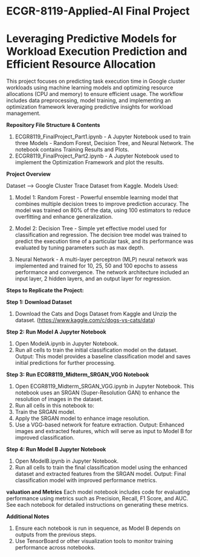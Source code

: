 # ECGR-8119-Applied-AI Final Project 
# Leveraging Predictive Models for Workload Execution Prediction and Efficient Resource Allocation

This project focuses on predicting task execution time in Google cluster workloads using machine learning models and optimizing resource allocations (CPU and memory) to ensure efficient usage. The workflow includes data preprocessing, model training, and implementing an optimization framework leveraging predictive insights for workload management.

**Repository File Structure & Contents**

1. ECGR8119_FinalProject_Part1.ipynb - A Jupyter Notebook used to train three Models - Random Forest, Decision Tree, and Neural Network. The notebook contains Training Results and Plots. 
2. ECGR8119_FinalProject_Part2.ipynb - A Jupyter Notebook used to implement the Optimization Framework and plot the results.

**Project Overview**

Dataset --> Google Cluster Trace Dataset from Kaggle.
Models Used:
1. Model 1: Random Forest - Powerful ensemble learning model that combines multiple decision trees to improve prediction accuracy. The model was trained on 80% of the data, using 100 estimators to reduce overfitting and enhance generalization.

2. Model 2: Decision Tree - Simple yet effective model used for classification and regression. The decision tree model was trained to predict the execution time of a particular task, and its performance was evaluated by tuning parameters such as max depth.

3. Neural Network - A multi-layer perceptron (MLP) neural network was implemented and trained for 10, 25, 50 and 100 epochs to assess performance and convergence. The network architecture included an input layer, 2 hidden layers, and an output layer for regression.


**Steps to Replicate the Project:** 

**Step 1: Download Dataset**
1. Download the Cats and Dogs Dataset from Kaggle and Unzip the dataset. (https://www.kaggle.com/c/dogs-vs-cats/data)

**Step 2: Run Model A Jupyter Notebook**
1. Open ModelA.ipynb in Jupyter Notebook.
2. Run all cells to train the initial classification model on the dataset.
Output: This model provides a baseline classification model and saves initial predictions for further processing.

**Step 3: Run ECGR8119_Midterm_SRGAN_VGG Notebook**
1. Open ECGR8119_Midterm_SRGAN_VGG.ipynb in Jupyter Notebook.
This notebook uses an SRGAN (Super-Resolution GAN) to enhance the resolution of images in the dataset.
2. Run all cells in this notebook to:
3. Train the SRGAN model.
4. Apply the SRGAN model to enhance image resolution.
5. Use a VGG-based network for feature extraction.
Output: Enhanced images and extracted features, which will serve as input to Model B for improved classification.

**Step 4: Run Model B Jupyter Notebook**
1. Open ModelB.ipynb in Jupyter Notebook.
2. Run all cells to train the final classification model using the enhanced dataset and extracted features from the SRGAN model.
Output: Final classification model with improved performance metrics.

**valuation and Metrics**
Each model notebook includes code for evaluating performance using metrics such as Precision, Recall, F1 Score, and AUC. See each notebook for detailed instructions on generating these metrics.

**Additional Notes**
1. Ensure each notebook is run in sequence, as Model B depends on outputs from the previous steps.
2. Use TensorBoard or other visualization tools to monitor training performance across notebooks.

